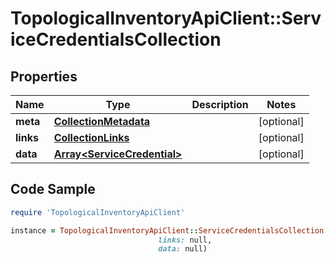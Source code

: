 # TopologicalInventoryApiClient::ServiceCredentialsCollection

## Properties

Name | Type | Description | Notes
------------ | ------------- | ------------- | -------------
**meta** | [**CollectionMetadata**](CollectionMetadata.md) |  | [optional] 
**links** | [**CollectionLinks**](CollectionLinks.md) |  | [optional] 
**data** | [**Array&lt;ServiceCredential&gt;**](ServiceCredential.md) |  | [optional] 

## Code Sample

```ruby
require 'TopologicalInventoryApiClient'

instance = TopologicalInventoryApiClient::ServiceCredentialsCollection.new(meta: null,
                                 links: null,
                                 data: null)
```


